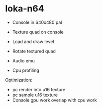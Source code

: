 # loka-n64

- Console in 640x480 pal
- Texture quad on console

- Load and draw level

- Rotate textured quad
- Audio emu

- Cpu profiling

Optimization:
- pc render into u16 texture
- pc sample u16 texture
- Console gpu work overlap with cpu work

